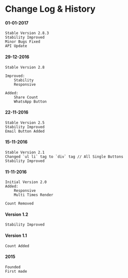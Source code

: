 # Change Log & History

#### 01-01-2017
    Stable Version 2.8.3
    Stability Improved
    Minor Bugs Fixed
    API Update

#### 29-12-2016
    Stable Version 2.8

    Improved:
        Stability
        Responsive

    Added:
        Share Count
        WhatsApp Button

#### 22-11-2016
    Stable Version 2.5
    Stability Improved
    Email Button Added

#### 15-11-2016
    Stable Version 2.1
    Changed `ul li` tag to `div` tag // All Single Buttons
    Stability Improved

#### 11-11-2016
    Initial Version 2.0
    Added:
        Responsive
        Multi Times Render

    Count Removed

#### Version 1.2
    Stability Improved

#### Version 1.1
    Count Added

#### 2015
	Founded
	First made